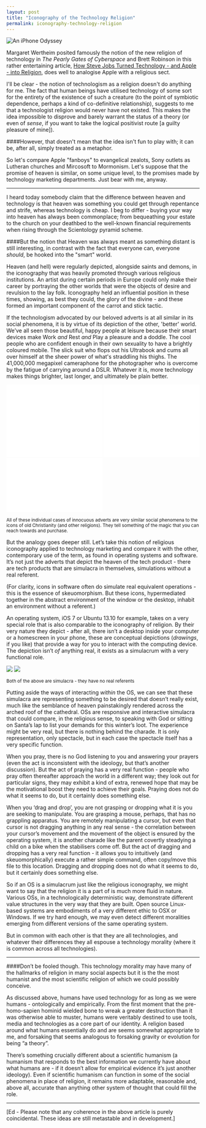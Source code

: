 ```yaml
---
layout: post
title: "Iconography of the Technology Religion"
permalink: iconography-technology-religion
---
```


![An iPhone Odyssey](http://i.imgur.com/zo3TEax.png)

Margaret Wertheim posited famously the notion of the new religion of technology in *The Pearly Gates of Cyberspace* and Brett Robinson in this rather entertaining article, [How Steve Jobs Turned Technology - and Apple - into Religion](http://www.wired.com/opinion/2013/08/how-jobs-turned-technology-and-media-into-religion), does well to analogise Apple with a religious sect.

I'll be clear - the notion of technologism as a religion doesn't do anything for me. The fact that human beings have utilised technology of some sort for the entirety of the existence of such a creature (to the point of symbiotic dependence, perhaps a kind of co-definitive relationship), suggests to me that a technologist religion would never have not existed. This makes the idea impossible to disprove and barely warrant the status of a theory (or even of *sense*, if you want to take the logical positivist route [a guilty pleasure of mine]).

####However, that doesn't mean that the idea isn't fun to play with; it can be, after all, simply treated as a metaphor.

So let's compare Apple "fanboys" to evangelical zealots, Sony outlets as Lutheran churches and Mircosoft to Mormonism. Let's suppose that the promise of heaven is similar, on some unique level, to the promises made by technology marketing departments. Just bear with me, anyway.

<hr>

I heard today somebody claim that the difference between heaven and technology is that heaven was something you could get through repentance and strife, whereas technology is cheap. I beg to differ - buying your way into heaven has always been commonplace; from bequeathing your estate to the church on your deathbed to the well-known financial requirements when rising through the Scientology pyramid scheme.

####But the notion that Heaven was always meant as something distant is still interesting, in contrast with the fact that everyone can, everyone *should*, be hooked into the "smart" world.

Heaven (and hell) were regularly depicted, alongside saints and demons, in the iconography that was heavily promoted through various religious institutions. An artist during certain periods in Europe could only make their career by portraying the other worlds that were the objects of desire and revulsion to the lay folk. Iconography held an influential position in these times, showing, as best they could, the glory of the divine - and these formed an important component of the carrot and stick tactic.

If the technologism advocated by our beloved adverts is at all similar in its social phenomena, it is by virtue of its depiction of the other, 'better' world. We’ve all seen those beautiful, happy people at leisure because their smart devices make Work <i>and</i> Rest <i>and</i> Play a pleasure and a doddle. The cool people who are confident enough in their own sexuality to have a brightly coloured mobile. The slick suit who flops out his Ultrabook and cums all over himself at the sheer power of what's straddling his thighs. The 41,000,000 megapixel cameraphone for the photographer who is overcome by the fatigue of carrying around a DSLR. Whatever it is, more technology makes things brighter, last longer, and ultimately be plain better.

<div style="width: 250px; display: inline;"><iframe src="//www.youtube.com/embed/heV0CNzC9OI" height="188" width="250" allowfullscreen="" frameborder="0"></iframe></div>
<div style="width: 250px; display: inline;"><iframe src="//www.youtube.com/embed/ZPauhuSvAGg" height="188" width="250" allowfullscreen="" frameborder="0"></iframe></div>
<div style="width: 250px; display: inline;"><iframe src="//www.youtube.com/embed/WmjEOQaARVo" height="141" width="250" allowfullscreen="" frameborder="0"></iframe></div>

<sup>All of these individual cases of innocuous adverts are very similar social phenomena to the icons of old Christianity (and other religions). They tell something of the magic that you can reach towards and purchase.</sup>

But the analogy goes deeper still. Let’s take this notion of religious iconography applied to technology marketing and compare it with the other, contemporary use of the term, as found in operating systems and software. It’s not just the adverts that depict the heaven of the tech product - there are tech products that are simulacra in themselves, simulations without a real referent.

(For clarity, icons in software often do simulate real equivalent operations - this is the essence of skeuomorphism. But these icons, hypermediated together in the abstract environment of the window or the desktop, inhabit an environment without a referent.)

An operating system, iOS 7 or Ubuntu 13.10 for example, takes on a very special role that is also comparable to the iconography of religion. By their very nature they depict - after all, there isn’t a desktop inside your computer or a homescreen in your phone, these are conceptual depictions (<i>drawings</i>, if you like) that provide a way for you to interact with the computing device. The depiction isn’t <i>of</i> anything real, it exists as a simulacrum with a very functional role.

![](http://upload.wikimedia.org/wikipedia/commons/3/3e/Pietro_da_Cortona_-_Il_martirio_di_Santo_Stefano.jpg)
![](http://upload.wikimedia.org/wikipedia/commons/b/b2/Pantallazo-Ubuntu_Linux-Gnome.png)

<sup>Both of the above are simulacra - they have no real referents</sup>

Putting aside the ways of interacting *within* the OS, we can see that these simulacra are representing something to be desired that doesn’t really exist, much like the semblance of heaven painstakingly rendered across the arched roof of the cathedral. OSs are responsive and interactive simulacra that could compare, in the religious sense, to speaking with God or sitting on Santa’s lap to list your demands for this winter’s loot. The experience might be very real, but there is nothing behind the charade. It is only representation, only spectacle, but in each case the spectacle itself has a very specific function.

When you pray, there is no God listening to you and answering your prayers (even the act is inconsistent with the ideology, but that’s another discussion). But the act of praying has a very real function - people who pray often thereafter approach the world in a different way; they look out for particular signs, they may exhibit a kind of extra, renewed hope that may be the motivational boost they need to achieve their goals. Praying does not do what it seems to do, but it certainly does something else.

When you ‘drag and drop’, you are not grasping or dropping what it is you are seeking to manipulate. You are grasping a mouse, perhaps, that has no grappling apparatus. You are remotely manipulating a cursor, but even that cursor is not dragging anything in any real sense - the correlation between your cursor’s movement and the movement of the object is ensured by the operating system, it is another charade like the parent covertly steadying a child on a bike when the stabilisers come off. But the act of dragging and dropping has a very real function - it allows you to intuitively (and skeuomorphically) execute a rather simple command, often copy/move this file to this location. Dragging and dropping does not do what it seems to do, but it certainly does something else.

So if an OS is a simulacrum just like the religious iconography, we might want to say that the religion it is a part of is much more fluid in nature. Various OSs, in a technologically deterministic way, demonstrate different value structures in the very way that they are built. Open source Linux-based systems are embodiments of a very different ethic to OSX or Windows. If we try hard enough, we may even detect different moralities emerging from different versions of the same operating system.

But in common with each other is that they are all technologies, and whatever their differences they all espouse a technology morality (where it is common across all technologies).

<hr>

####Don’t be fooled though. This technology morality may have many of the hallmarks of religion in many social aspects but it is the the most humanist and the most scientific religion of which we could possibly conceive.

As discussed above, humans have used technology for as long as we were humans - ontologically and empirically. From the first moment that the pre-homo-sapien hominid wielded bone to wreak a greater destruction than it was otherwise able to muster, humans were veritably destined to use tools, media and technologies as a core part of our identity. A religion based around what humans essentially do and are seems somewhat appropriate to me, and forsaking that seems analogous to forsaking gravity or evolution for being “a theory”.

There’s something crucially different about a scientific humanism (a humanism that responds to the best information we currently have about what humans are - if it doesn’t allow for empirical evidence it’s just another ideology). Even if scientific humanism can function in some of the social phenomena in place of religion, it remains more adaptable, reasonable and, above all, accurate than anything other system of thought that could fill the role.

<hr>

[Ed - Please note that any coherence in the above article is purely coincidental. These ideas are still metastable and in development.]